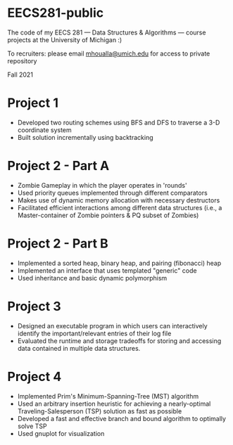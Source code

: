 # EECS281-public
The code of my EECS 281 — Data Structures &amp; Algorithms — course projects at the University of Michigan :)

To recruiters: please email mhoualla@umich.edu for access to private repository 

Fall 2021

# Project 1
- Developed two routing schemes using BFS and DFS to traverse a 3-D coordinate system
- Built solution incrementally using backtracking

 # Project 2 - Part A 
- Zombie Gameplay in which the player operates in 'rounds'
- Used priority queues implemented through different comparators 
- Makes use of dynamic memory allocation with necessary destructors 
- Facilitated efficient interactions among different data structures (i.e., a Master-container of Zombie pointers &amp; PQ subset of Zombies)

# Project 2 - Part B
- Implemented a sorted heap, binary heap, and pairing (fibonacci) heap
- Implemented an interface that uses templated "generic" code
- Used inheritance and basic dynamic polymorphism 

# Project 3
- Designed an executable program in which users can interactively identify the important/relevant entries of their log file
- Evaluated the runtime and storage tradeoffs for storing and accessing data contained in multiple data structures.

# Project 4
- Implemented Prim's Minimum-Spanning-Tree (MST) algorithm 
- Used an arbitrary insertion heuristic for achieving a nearly-optimal Traveling-Salesperson (TSP) solution as fast as possible
- Developed a fast and effective branch and bound algorithm to optimally solve TSP
- Used gnuplot for visualization
